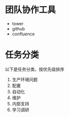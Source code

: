 

# 团队协作工具
* tower
* github
* confluence

# 任务分类
以下是任务分类，按优先级排序
1. 生产环境问题
2. 配置
3. 自动化
4. 维护
5. 内部支持
6. 学习调研

# 